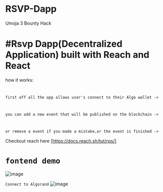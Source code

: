 # RSVP-Dapp
Umoja 3 Bounty Hack


# #Rsvp Dapp(Decentralized Application) built with Reach and React

how it works:
#
`first off all the app allows user's connect to their Algo wallet ->`
#
`you can add a new event that will be published on the blockchain ->`
#
`or remove a event if you made a mistake,or the event is finished ->`

Checkout reach here [https://docs.reach.sh/tut/rps/]

#

# `fontend demo`

![image](https://user-images.githubusercontent.com/84284739/185916157-cb99e94b-8f0b-4f40-8ce1-55d1a0f0b114.png)

`Connect to Algorand`
![image](https://user-images.githubusercontent.com/84284739/185916443-4c44b664-9ef8-4add-87fe-658366bf9a03.png)
#
